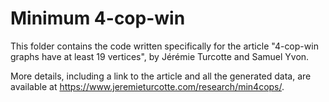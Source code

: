 # Minimum 4-cop-win

This folder contains the code written specifically for the article "4-cop-win graphs have at least 19 vertices", by Jérémie Turcotte and Samuel Yvon.

More details, including a link to the article and all the generated data, are available at https://www.jeremieturcotte.com/research/min4cops/.

